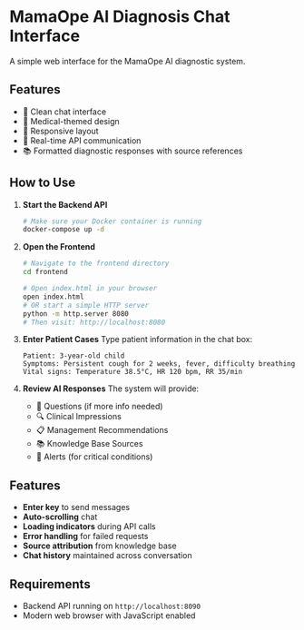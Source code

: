 # MamaOpe AI Diagnosis Chat Interface

A simple web interface for the MamaOpe AI diagnostic system.

## Features

- 💬 Clean chat interface
- 🏥 Medical-themed design
- 📱 Responsive layout
- 🔄 Real-time API communication
- 📚 Formatted diagnostic responses with source references

## How to Use

1. **Start the Backend API**
   ```bash
   # Make sure your Docker container is running
   docker-compose up -d
   ```

2. **Open the Frontend**
   ```bash
   # Navigate to the frontend directory
   cd frontend
   
   # Open index.html in your browser
   open index.html
   # OR start a simple HTTP server
   python -m http.server 8080
   # Then visit: http://localhost:8080
   ```

3. **Enter Patient Cases**
   Type patient information in the chat box:
   ```
   Patient: 3-year-old child
   Symptoms: Persistent cough for 2 weeks, fever, difficulty breathing
   Vital signs: Temperature 38.5°C, HR 120 bpm, RR 35/min
   ```

4. **Review AI Responses**
   The system will provide:
   - 🤔 Questions (if more info needed)
   - 🔍 Clinical Impressions
   - 📋 Management Recommendations
   - 📚 Knowledge Base Sources
   - 🚨 Alerts (for critical conditions)

## Features

- **Enter key** to send messages
- **Auto-scrolling** chat
- **Loading indicators** during API calls
- **Error handling** for failed requests
- **Source attribution** from knowledge base
- **Chat history** maintained across conversation

## Requirements

- Backend API running on `http://localhost:8090`
- Modern web browser with JavaScript enabled 